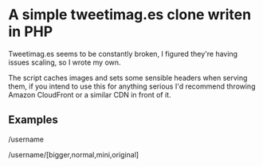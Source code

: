 # A simple tweetimag.es clone writen in PHP

Tweetimag.es seems to be constantly broken, I figured they're having issues scaling, so I wrote my own.

The script caches images and sets some sensible headers when serving them, if you intend to use this for anything serious I'd recommend throwing Amazon CloudFront or a similar CDN in front of it.

## Examples

 /username

 /username/[bigger,normal,mini,original]
